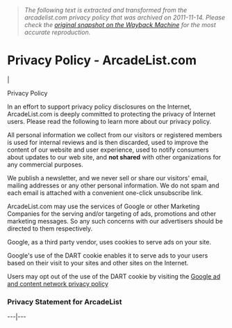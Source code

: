 > *The following text is extracted and transformed from the arcadelist.com privacy policy that was archived on 2011-11-14. Please check the [original snapshot on the Wayback Machine](https://web.archive.org/web/20111114082342id_/http%3A//arcadelist.com/Privacy_Policy.asp) for the most accurate reproduction.*

# Privacy Policy - ArcadeList.com

| 

Privacy Policy

In an effort to support privacy policy disclosures on the Internet, ArcadeList.com is deeply committed to protecting the privacy of Internet users. Please read the following to learn more about our privacy policy. 

All personal information we collect from our visitors or registered members is used for internal reviews and is then discarded, used to improve the content of our website and user experience, used to notify consumers about updates to our web site, and **not shared** with other organizations for any commercial purposes. 

We publish a newsletter, and we never sell or share our visitors' email, mailing addresses or any other personal information. We do not spam and each email is attached with a convenient one-click unsubscribe link.

ArcadeList.com may use the services of Google or other Marketing Companies for the serving and/or targeting of ads, promotions and other marketing messages. So any such concerns with our advertisers should be directed to them respectively.

Google, as a third party vendor, uses cookies to serve ads on your site.

Google's use of the DART cookie enables it to serve ads to your users based on their visit to your sites and other sites on the Internet. 

Users may opt out of the use of the DART cookie by visiting the [Google ad and content network privacy policy](http://www.google.com/privacy_ads.html)

### Privacy Statement for ArcadeList  
  
---|---
